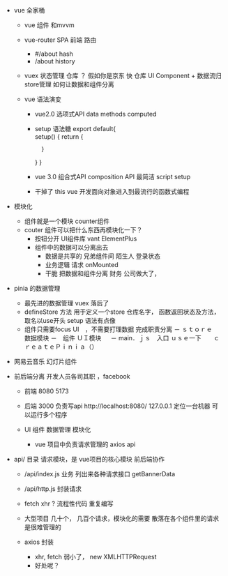 - vue 全家桶
    - vue   组件 和mvvm 
    - vue-router SPA  前端 路由
        - #/about hash  
        - /about  history 
    - vuex 状态管理  仓库 ？
        假如你是京东 快   仓库 
        UI Component  +  数据流归store管理
        如何让数据和组件分离

    - vue 语法演变
        - vue2.0 选项式API  data  methods computed  
        - setup 语法糖  export default{  
            setup() {
                return {

                }
            }
        }
        - vue 3.0 组合式API  composition API  最简洁
            script setup 
        - 干掉了 this  vue 开发面向对象进入到最流行的函数式编程

- 模块化
    - 组件就是一个模块  counter组件 
    - couter 组件可以把什么东西再模块化一下？ 
        - 按钮分开  UI组件库   vant  ElementPlus 
        - 组件中的数据可以分离出去
            - 数据是共享的  兄弟组件间   陌生人 登录状态
            - 业务逻辑 
                请求 onMounted 
            - 干脆 把数据和组件分离  财务
            公司做大了，  

- pinia 的数据管理
    - 最先进的数据管理 vuex 落后了
    -  defineStore 方法 用于定义一个store 仓库名字， 函数返回状态及方法， 取名以use开头 setup 语法有点像
    - 组件只需要focus UI　，不需要打理数据 完成职责分离
        － ｓｔｏｒｅ　数据模块
        －　组件 ＵＩ模块 　
    － main．ｊｓ　入口 ｕｓｅ一下　　ｃｒｅａｔｅＰｉｎｉａ（）

- 网易云音乐 幻灯片组件

- 前后端分离 开发人员各司其职 ，facebook 

    - 前端  8080   5173
    - 后端 3000 负责写api 
    http://localhost:8080/
    127.0.0.1  定位一台机器 可以运行多个程序 

    - UI 组件   数据管理 模块化
        - vue 项目中负责请求管理的 axios  api

- api/ 目录 请求模块，是 vue项目的核心模块
    前后端协作 
    - /api/index.js
        业务 列出来各种请求接口  getBannerData 
    - /api/http.js 封装请求
    
    - fetch xhr ? 
        流程性代码 重复编写 
    - 大型项目
        几十个， 几百个请求，模块化的需要
        散落在各个组件里的请求是很难管理的
    
    - axios 封装
        - xhr, fetch 弱小了，
            new XMLHTTPRequest 
        - 好处呢？
        
